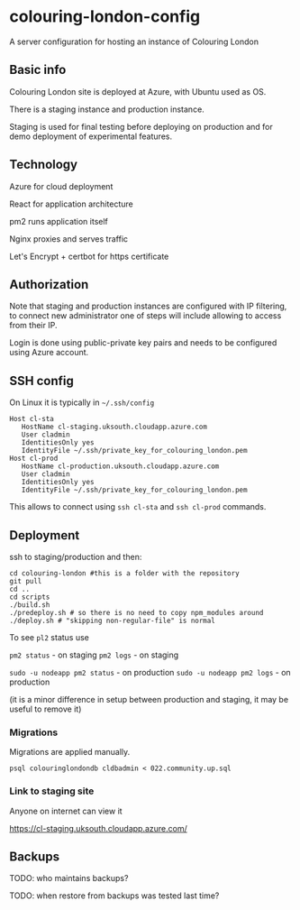 # colouring-london-config
A server configuration for hosting an instance of Colouring London

## Basic info

Colouring London site is deployed at Azure, with Ubuntu used as OS.

There is a staging instance and production instance.

Staging is used for final testing before deploying on production and for demo deployment of experimental features.

## Technology

Azure for cloud deployment

React for application architecture

pm2 runs application itself

Nginx proxies and serves traffic

Let's Encrypt + certbot for https certificate

## Authorization

Note that staging and production instances are configured with IP filtering, to connect new administrator one of steps will include allowing to access from their IP.

Login is done using public-private key pairs and needs to be configured using Azure account.

## SSH config

On Linux it is typically in `~/.ssh/config`  

```
Host cl-sta
   HostName cl-staging.uksouth.cloudapp.azure.com
   User cladmin
   IdentitiesOnly yes
   IdentityFile ~/.ssh/private_key_for_colouring_london.pem
Host cl-prod
   HostName cl-production.uksouth.cloudapp.azure.com
   User cladmin
   IdentitiesOnly yes
   IdentityFile ~/.ssh/private_key_for_colouring_london.pem
```


This allows to connect using `ssh cl-sta` and `ssh cl-prod` commands.

## Deployment

ssh to staging/production and then:

```
cd colouring-london #this is a folder with the repository
git pull
cd ..
cd scripts
./build.sh
./predeploy.sh # so there is no need to copy npm_modules around
./deploy.sh # "skipping non-regular-file" is normal
```

To see `pl2` status use

`pm2 status` - on staging
`pm2 logs` - on staging

`sudo -u nodeapp pm2 status` - on production
`sudo -u nodeapp pm2 logs` - on production

(it is a minor difference in setup between production and staging, it may be useful to remove it)

### Migrations

Migrations are applied manually.

`psql colouringlondondb cldbadmin < 022.community.up.sql`

### Link to staging site

Anyone on internet can view it

https://cl-staging.uksouth.cloudapp.azure.com/

## Backups

TODO: who maintains backups?

TODO: when restore from backups was tested last time?
